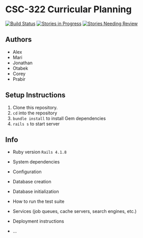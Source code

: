 # CSC-322 Curricular Planning

[![Build Status](https://travis-ci.org/CSC322-Grinnell/curricular-planning.svg?branch=master)](https://travis-ci.org/CSC322-Grinnell/curricular-planning) [![Stories in Progress](https://badge.waffle.io/CSC322-Grinnell/curricular-planning.svg?label=in%20progress&title=Stories%20In%20Progress)](http://waffle.io/CSC322-Grinnell/curricular-planning) [![Stories Needing Review](https://badge.waffle.io/CSC322-Grinnell/curricular-planning.svg?label=needs%20review&title=Stories%20Needing%20Review)](http://waffle.io/CSC322-Grinnell/curricular-planning)

## Authors

* Alex
* Mari
* Jonathan
* Otabek
* Corey
* Prabir

## Setup Instructions
1. Clone this repository.
2. `cd` into the repository
3. `bundle install` to install Gem dependencies
4. `rails s` to start server

## Info

* Ruby version `Rails 4.1.8`

* System dependencies

* Configuration

* Database creation

* Database initialization

* How to run the test suite

* Services (job queues, cache servers, search engines, etc.)

* Deployment instructions

* ...

